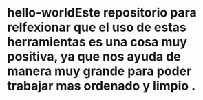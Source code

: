 # hello-worldEste repositorio para relfexionar que el  uso de estas herramientas es una cosa muy positiva, ya que nos ayuda de manera muy grande para poder trabajar mas ordenado y limpio .
